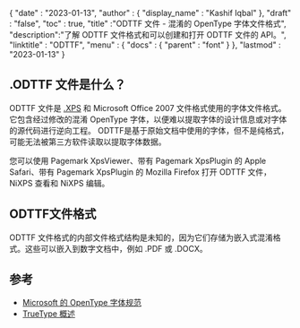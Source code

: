 {
  "date" : "2023-01-13",
  "author" : {
    "display_name" : "Kashif Iqbal"
},
  "draft" : "false",
  "toc" : true,
  "title" :"ODTTF 文件 - 混淆的 OpenType 字体文件格式",
  "description":"了解 ODTTF 文件格式和可以创建和打开 ODTTF 文件的 API。",
  "linktitle" : "ODTTF",
  "menu" : {
    "docs" : {
      "parent" : "font"
}
},
  "lastmod" : "2023-01-13"
}

## .ODTTF 文件是什么？

ODTTF 文件是 [.XPS](/zh/page-description-language/xps/) 和 Microsoft Office 2007 文件格式使用的字体文件格式。它包含经过修改的混淆 OpenType 字体，以便难以提取字体的设计信息或对字体的源代码进行逆向工程。 ODTTF是基于原始文档中使用的字体，但不是纯格式，可能无法被第三方软件读取以提取字体数据。

您可以使用 Pagemark XpsViewer、带有 Pagemark XpsPlugin 的 Apple Safari、带有 Pagemark XpsPlugin 的 Mozilla Firefox 打开 ODTTF 文件，
NiXPS 查看和 NiXPS 编辑。

## ODTTF文件格式

ODTTF 文件格式的内部文件格式结构是未知的，因为它们存储为嵌入式混淆格式。这些可以嵌入到数字文档中，例如 .PDF 或 .DOCX。

## 参考
* [Microsoft 的 OpenType 字体规范](https://learn.microsoft.com/en-us/typography/opentype/spec/overview)
* [TrueType 概述](https://learn.microsoft.com/en-us/typography/truetype/)

